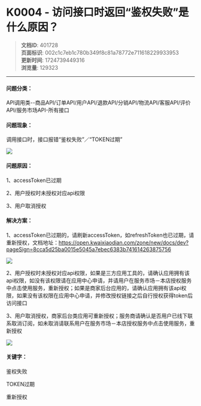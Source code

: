# K0004 - 访问接口时返回“鉴权失败”是什么原因？

> **文档ID**: 401728  
> **页面标识**: 002c1c7eb1c780b349f8c81a78772e711618229933953  
> **更新时间**: 1724739449316  
> **浏览量**: 129323

---

#### 问题分类：

API调用类--商品API/订单API/用户API/退款API/分销API/物流API/客服API/评价API/服务市场API-所有接口

#### 问题现象：

调用接口时，接口报错“鉴权失败”／“TOKEN过期”

![](https://p2-ec.ecukwai.com/kos/nlav10684/gravity-open-editor/daitianao/gravity-open-editor-1618229790540.png)

#### 问题原因：

1、accessToken已过期

2、用户授权时未授权对应api权限

3、用户取消授权

#### 解决方案：

1、accessToken已过期的，请刷新accessToken，如refreshToken也已过期，请重新授权，文档地址：<https://open.kwaixiaodian.com/zone/new/docs/dev?pageSign=8cca5d25ba0015e5045a7ebec6383b741614263875756>

![](https://p2-ec.ecukwai.com/kos/nlav10684/gravity-open-editor/daitianao/gravity-open-editor-1618229862521.png)

2、用户授权时未授权对应api权限，如果是三方应用工具的，请确认应用拥有该api权限，如没有该权限请在应用中心申请，并请用户在服务市场－本店授权服务中点击使用服务，重新授权；如果是商家后台应用的，请确认应用拥有该api权限，如果没有该权限在应用中心申请，并修改授权链接之后自行授权获得token后访问接口

3、用户取消授权，商家后台类应用可重新授权；服务商请确认是否用户已线下联系取消订阅，如未取消请联系用户在服务市场－本店授权服务中点击使用服务，重新授权

![](https://p4-ec.ecukwai.com/kos/nlav10684/gravity-open-editor/daitianao/gravity-open-editor-1618229918160.png)

#### 关键字：

鉴权失败

TOKEN过期

重新授权
